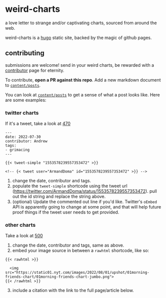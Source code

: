 # weird-charts
a love letter to strange and/or captivating charts, sourced from around the web.

weird-charts is a [hugo](https://gohugo.io/) static site, backed by the magic of github pages.  

## contributing
submissions are welcome!  send in your weird charts, be rewarded with a [contributor](https://weirdcharts.com/contributor/) page for eternity. 

To contribute, **open a PR against this repo**.  Add a new markdown document to [`content/posts`](https://github.com/almartin82/weird-charts/tree/main/content/posts).

You can look at [`content/posts`](https://github.com/almartin82/weird-charts/tree/main/content/posts) to get a sense of what a post looks like. Here are some examples:

### twitter charts
If it's a tweet, take a look at [470](https://raw.githubusercontent.com/almartin82/weird-charts/main/content/posts/00470.md)

```
---
date: 2022-07-30
contributor: Andrew
tags:
- grimacing
---

{{< tweet-simple "1553578239557353472" >}}

<!-- {< tweet user="ArmandDoma" id="1553578239557353472" >}} -->

```

1. change the date, contributor and tags.
2. populate the `tweet-simple` shortcode using the tweet url (https://twitter.com/ArmandDoma/status/1553578239557353472). pull out the id string and replace the string above.  
3. (optional) Update the commented out line if you'd like.  Twitter's `oEmbed` API is apparently going to change at some point, and that will help future proof things if the tweet user needs to get provided.

### other charts

Take a look at [500](https://raw.githubusercontent.com/almartin82/weird-charts/main/content/posts/00500.md)

1. change the date, contributor and tags, same as above.
2. embed your image source in between a `rawhtml` shortcode, like so:

```
{{< rawhtml >}}

  <img src="https://static01.nyt.com/images/2022/08/01/upshot/01morning-friends-chart/01morning-friends-chart-jumbo.png">
{{< /rawhtml >}}
```

3. include a citation with the link to the full page/article below.